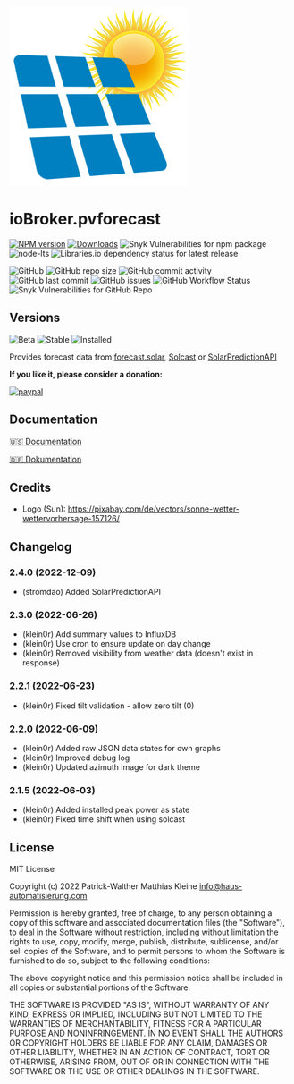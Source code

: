 ![Logo](admin/pvforecast.png)

# ioBroker.pvforecast

[![NPM version](https://img.shields.io/npm/v/iobroker.pvforecast?style=flat-square)](https://www.npmjs.com/package/iobroker.pvforecast)
[![Downloads](https://img.shields.io/npm/dm/iobroker.pvforecast?label=npm%20downloads&style=flat-square)](https://www.npmjs.com/package/iobroker.pvforecast)
![Snyk Vulnerabilities for npm package](https://img.shields.io/snyk/vulnerabilities/npm/iobroker.pvforecast?label=npm%20vulnerabilities&style=flat-square)
![node-lts](https://img.shields.io/node/v-lts/iobroker.pvforecast?style=flat-square)
![Libraries.io dependency status for latest release](https://img.shields.io/librariesio/release/npm/iobroker.pvforecast?label=npm%20dependencies&style=flat-square)

![GitHub](https://img.shields.io/github/license/iobroker-community-adapters/iobroker.pvforecast?style=flat-square)
![GitHub repo size](https://img.shields.io/github/repo-size/iobroker-community-adapters/iobroker.pvforecast?logo=github&style=flat-square)
![GitHub commit activity](https://img.shields.io/github/commit-activity/m/iobroker-community-adapters/iobroker.pvforecast?logo=github&style=flat-square)
![GitHub last commit](https://img.shields.io/github/last-commit/iobroker-community-adapters/iobroker.pvforecast?logo=github&style=flat-square)
![GitHub issues](https://img.shields.io/github/issues/iobroker-community-adapters/iobroker.pvforecast?logo=github&style=flat-square)
![GitHub Workflow Status](https://img.shields.io/github/workflow/status/iobroker-community-adapters/iobroker.pvforecast/Test%20and%20Release?label=Test%20and%20Release&logo=github&style=flat-square)
![Snyk Vulnerabilities for GitHub Repo](https://img.shields.io/snyk/vulnerabilities/github/iobroker-community-adapters/iobroker.pvforecast?label=repo%20vulnerabilities&logo=github&style=flat-square)

## Versions

![Beta](https://img.shields.io/npm/v/iobroker.pvforecast.svg?color=red&label=beta)
![Stable](http://iobroker.live/badges/pvforecast-stable.svg)
![Installed](http://iobroker.live/badges/pvforecast-installed.svg)

Provides forecast data from [forecast.solar](https://forecast.solar), [Solcast](https://solcast.com/) or [SolarPredictionAPI](https://rapidapi.com/stromdao-stromdao-default/api/solarenergyprediction/)

**If you like it, please consider a donation:**

[![paypal](https://www.paypalobjects.com/en_US/i/btn/btn_donateCC_LG.gif)](https://www.paypal.com/cgi-bin/webscr?cmd=_s-xclick&hosted_button_id=UYB92ZVNEFNF6&source=url)

## Documentation

[🇺🇸 Documentation](./docs/en/README.md)

[🇩🇪 Dokumentation](./docs/de/README.md)

## Credits

- Logo (Sun): https://pixabay.com/de/vectors/sonne-wetter-wettervorhersage-157126/

## Changelog
<!--
    Placeholder for the next version (at the beginning of the line):
    ### **WORK IN PROGRESS**
-->
### 2.4.0 (2022-12-09)
* (stromdao) Added SolarPredictionAPI

### 2.3.0 (2022-06-26)
* (klein0r) Add summary values to InfluxDB
* (klein0r) Use cron to ensure update on day change
* (klein0r) Removed visibility from weather data (doesn't exist in response)

### 2.2.1 (2022-06-23)
* (klein0r) Fixed tilt validation - allow zero tilt (0)

### 2.2.0 (2022-06-09)
* (klein0r) Added raw JSON data states for own graphs
* (klein0r) Improved debug log
* (klein0r) Updated azimuth image for dark theme

### 2.1.5 (2022-06-03)
* (klein0r) Added installed peak power as state
* (klein0r) Fixed time shift when using solcast

## License
MIT License

Copyright (c) 2022 Patrick-Walther
                   Matthias Kleine <info@haus-automatisierung.com>

Permission is hereby granted, free of charge, to any person obtaining a copy
of this software and associated documentation files (the "Software"), to deal
in the Software without restriction, including without limitation the rights
to use, copy, modify, merge, publish, distribute, sublicense, and/or sell
copies of the Software, and to permit persons to whom the Software is
furnished to do so, subject to the following conditions:

The above copyright notice and this permission notice shall be included in all
copies or substantial portions of the Software.

THE SOFTWARE IS PROVIDED "AS IS", WITHOUT WARRANTY OF ANY KIND, EXPRESS OR
IMPLIED, INCLUDING BUT NOT LIMITED TO THE WARRANTIES OF MERCHANTABILITY,
FITNESS FOR A PARTICULAR PURPOSE AND NONINFRINGEMENT. IN NO EVENT SHALL THE
AUTHORS OR COPYRIGHT HOLDERS BE LIABLE FOR ANY CLAIM, DAMAGES OR OTHER
LIABILITY, WHETHER IN AN ACTION OF CONTRACT, TORT OR OTHERWISE, ARISING FROM,
OUT OF OR IN CONNECTION WITH THE SOFTWARE OR THE USE OR OTHER DEALINGS IN THE
SOFTWARE.
